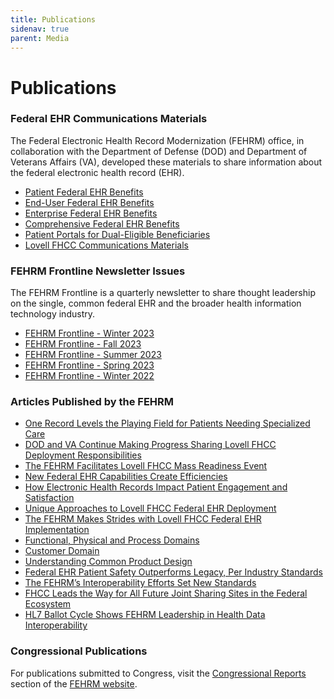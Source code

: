 ```yaml
---
title: Publications
sidenav: true
parent: Media
---
```

# Publications

### Federal EHR Communications Materials

The Federal Electronic Health Record Modernization (FEHRM) office, in collaboration with the Department of Defense (DOD) and Department of Veterans Affairs (VA), developed these materials to share information about the federal electronic health record (EHR).

- [Patient Federal EHR Benefits](https://www.fehrm.gov/images/patient-benefits_federal-ehr-benefits_20240112_fehrm-branded_508.pdf)
- [End-User Federal EHR Benefits](https://www.fehrm.gov/images/end-user-benefits_federal-ehr-benefits_20240112_fehrm-branded_508.pdf)
- [Enterprise Federal EHR Benefits](https://www.fehrm.gov/images/enterprise-benefits_federal-ehr-benefits_20240112_fehrm-branded_508.pdf)
- [Comprehensive Federal EHR Benefits](https://www.fehrm.gov/images/federal-ehr-benefits-graphic_122723_508ed.pdf)
- [Patient Portals for Dual-Eligible Beneficiaries](https://www.fehrm.gov/images/lovell-fhcc-patient-portals-2-pager_122823_v2_508ed.pdf)
- [Lovell FHCC Communications Materials](https://www.fehrm.gov/lovell-fhcc-communications-materials)

### FEHRM Frontline Newsletter Issues

The FEHRM Frontline is a quarterly newsletter to share thought leadership on the single, common federal EHR and the broader health information technology industry.

- [FEHRM Frontline - Winter 2023](https://new.express.adobe.com/webpage/LI2Jy6s8fjXic)
- [FEHRM Frontline - Fall 2023](https://new.express.adobe.com/webpage/qHfQrSLIwnXN6)
- [FEHRM Frontline - Summer 2023](https://express.adobe.com/page/ggXjQQPZMnsZ3/)
- [F﻿EHRM Frontline - Spring 2023](/images/fehrmfrontline_spring2023_issue-2_final_508.pdf)
- [FEHRM Frontline - Winter 202](/images/fehrm-frontline_winter-2022_508_final.pdf)[2](/images/fehrm-frontline_winter-2022_508_final.pdf)

### Articles Published by the FEHRM

- [One Record Levels the Playing Field for Patients Needing Specialized Care](https://www.linkedin.com/pulse/one-record-levels-playing-field-patients-needing-specialized-care-ybkne%3FtrackingId=5ThTwmwaTe%252B0zvAPNxUvGg%253D%253D/?trackingId=drNxzyr4S4aBHzjt8rDUhQ%3D%3D)
- [DOD and VA Continue Making Progress Sharing Lovell FHCC Deployment Responsibilities](https://www.linkedin.com/pulse/dod-va-continue-making-progress-sharing-lovell-fhcc-deployment-responsibilities-vgqlf%3FtrackingId=%252FH62NnfLQNG%252FK1LVbA0Czw%253D%253D/?trackingId=%2FegvrqogQ16jWU8J5%2Buc%2FA%3D%3D)
- [The FEHRM Facilitates Lovell FHCC Mass Readiness Event](https://www.linkedin.com/pulse/fehrm-facilitates-lovell-fhcc-mass-readiness-event-fehrm-7vbec%3FtrackingId=1wGE1hhrRVyrI6e83NH%252FFQ%253D%253D/?trackingId=xi%2F4Wz5CS2Wllq%2BpdbYHyA%3D%3D)
- [New Federal EHR Capabilities Create Efficiencies](https://www.linkedin.com/pulse/new-federal-ehr-capabilities-create-efficiencies-fehrm?trackingId=yFmUueLhuYC7%2FgrBEupiJQ%3D%3D)
- [How Electronic Health Records Impact Patient Engagement and Satisfaction](https://www.linkedin.com/pulse/how-electronic-health-records-impact-patient-engagement-satisfaction?trackingId=QPeUcL1N54pe3F13DPaQJA%3D%3D)
- [Unique Approaches to Lovell FHCC Federal EHR Deployment](https://www.linkedin.com/pulse/unique-approaches-lovell-fhcc-federal-ehr-deployment-fehrm?trackingId=PLu2%2FBnP8efexedzAsI9vA%3D%3D)
- [The FEHRM Makes Strides with Lovell FHCC Federal EHR Implementation](https://www.linkedin.com/pulse/fehrm-makes-strides-lovell-fhcc-federal-ehr-implementation-fehrm?trackingId=Wp%2F%2BHMZCEO8mHNl9Dh8cdQ%3D%3D)
- [Functional, Physical and Process Domains](https://www.linkedin.com/pulse/functional-physical-process-domains-fehrm?trackingId=Y7VHDbd8mSQe%2Faa%2FI3zyNQ%3D%3D)
- [Customer Domain](https://www.linkedin.com/pulse/customer-domain-fehrm?trackingId=pEDe4fyVtgZzNtSUzguR1g%3D%3D)
- [Understanding Common Product Design](https://www.linkedin.com/pulse/understanding-common-product-design-fehrm?trackingId=i1o2EKEcrS%2B20Bgz3uBHjw%3D%3D)
- [Federal EHR Patient Safety Outperforms Legacy, Per Industry Standards](https://www.health.mil/News/Articles/2023/03/07/Federal-EHR-Patient-Safety-Outperforms-Legacy-Per-Industry-Standards)
- [The FEHRM’s Interoperability Efforts Set New Standards](https://www.linkedin.com/pulse/fehrms-interoperability-efforts-set-new-standards-fehrm?trackingId=47mLW0dMT2K47jWkeSNQ9w%3D%3D)
- [FHCC Leads the Way for All Future Joint Sharing Sites in the Federal Ecosystem](https://www.linkedin.com/pulse/fhcc-leads-way-all-future-joint-sharing-sites-federal-ecosystem-?trackingId=2Adw2xVeo1nvbI20iXuBqA%3D%3D)
- [HL7 Ballot Cycle Shows FEHRM Leadership in Health Data Interoperability](https://www.linkedin.com/pulse/hl7-ballot-cycle-shows-fehrm-leadership-health-data-interoperability-?trackingId=uovpFUfH9gCSW2fQsso2tg%3D%3D)

### Congressional Publications

For publications submitted to Congress, visit the [Congressional Reports](/congressional-reports) section of the [FEHRM website](/).
